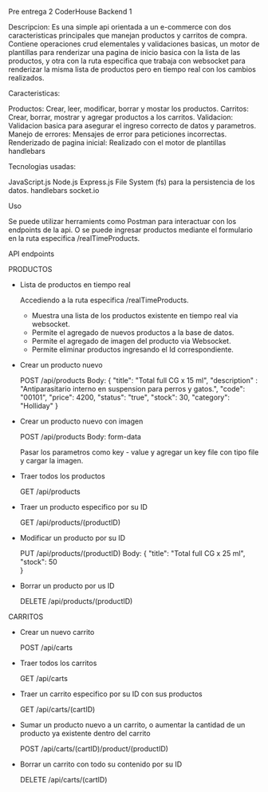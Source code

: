 Pre entrega 2 CoderHouse Backend 1

Descripcion: Es una simple api orientada a un e-commerce con dos caracteristicas principales que manejan productos y carritos de compra. Contiene operaciones crud elementales y validaciones basicas, un motor de plantillas para renderizar una pagina de inicio basica con la lista de las productos, y otra con la ruta especifica que trabaja con websocket para renderizar la misma lista de productos pero en tiempo real con los cambios realizados.

Caracteristicas:

Productos: Crear, leer, modificar, borrar y mostar los productos.
Carritos: Crear, borrar, mostrar y agregar productos a los carritos.
Validacion: Validacion basica para asegurar el ingreso correcto de datos y parametros.
Manejo de errores: Mensajes de error para peticiones incorrectas.
Renderizado de pagina inicial: Realizado con el motor de plantillas handlebars

Tecnologias usadas:

JavaScript.js
Node.js
Express.js
File System (fs) para la persistencia de los datos.
handlebars
socket.io

Uso

Se puede utilizar herramients como Postman para interactuar con los endpoints de la api.
O se puede ingresar productos mediante el formulario en la ruta especifica /realTimeProducts.

API endpoints

PRODUCTOS

- Lista de productos en tiempo real

    Accediendo a la ruta especifica /realTimeProducts.

    - Muestra una lista de los productos existente en tiempo real via websocket.
    - Permite el agregado de nuevos productos a la base de datos.
    - Permite el agregado de imagen del producto via Websocket.
    - Permite eliminar productos ingresando el Id correspondiente.


- Crear un producto nuevo

    POST /api/products
    Body:
    {
        "title": "Total full CG x 15 ml",
        "description" : "Antiparasitario interno en suspension para perros y gatos.",
        "code": "00101",
        "price": 4200,
        "status": "true",
        "stock": 30,
        "category": "Holliday"
    }

- Crear un producto nuevo con imagen
    
    POST /api/products
    Body: form-data
    
    Pasar los parametros como key - value
    y agregar un key file con tipo file y cargar la imagen.

- Traer todos los productos

    GET /api/products    

- Traer un producto especifico por su ID

    GET /api/products/(productID)

- Modificar un producto por su ID

    PUT /api/products/(productID)
    Body:
    {
    "title": "Total full CG x 25 ml",    
    "stock": 50    
    }

- Borrar un producto por us ID

    DELETE /api/products/(productID)

CARRITOS

- Crear un nuevo carrito

    POST /api/carts

- Traer todos los carritos 

    GET /api/carts

- Traer un carrito especifico por su ID con sus productos

    GET  /api/carts/(cartID)

- Sumar un producto nuevo a un carrito, o aumentar la cantidad de un producto ya existente dentro del carrito

    POST /api/carts/(cartID)/product/(productID)

- Borrar un carrito con todo su contenido por su ID

    DELETE /api/carts/(cartID)